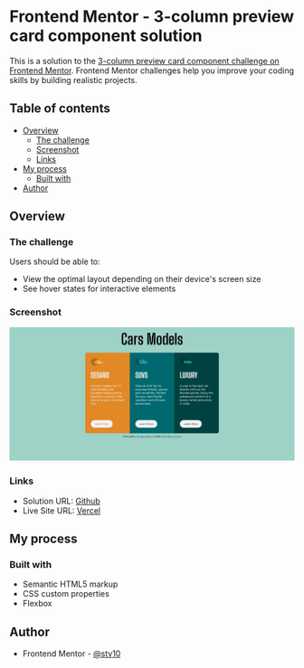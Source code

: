# Frontend Mentor - 3-column preview card component solution

This is a solution to the [3-column preview card component challenge on Frontend Mentor](https://www.frontendmentor.io/challenges/3column-preview-card-component-pH92eAR2-). Frontend Mentor challenges help you improve your coding skills by building realistic projects. 

## Table of contents

- [Overview](#overview)
  - [The challenge](#the-challenge)
  - [Screenshot](#screenshot)
  - [Links](#links)
- [My process](#my-process)
  - [Built with](#built-with)
- [Author](#author)

## Overview

### The challenge

Users should be able to:

- View the optimal layout depending on their device's screen size
- See hover states for interactive elements

### Screenshot

![](./images/captura.jpeg)

### Links

- Solution URL: [Github](https://github.com/stv10/cars-layout.git)
- Live Site URL: [Vercel](https://stv10-cars-layout.vercel.app/)

## My process

### Built with

- Semantic HTML5 markup
- CSS custom properties
- Flexbox

## Author

- Frontend Mentor - [@stv10](https://www.frontendmentor.io/profile/stv10)
